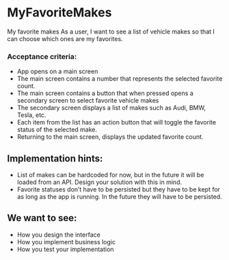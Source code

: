# MyFavoriteMakes

My favorite makes
As a user, I want to see a list of vehicle makes so that I can choose which ones are my favorites.

### Acceptance criteria:
- App opens on a main screen
- The main screen contains a number that represents the selected favorite count.
- The main screen contains a button that when pressed opens a secondary screen to select
favorite vehicle makes
- The secondary screen displays a list of makes such as Audi, BMW, Tesla, etc.
- Each item from the list has an action button that will toggle the favorite status of the selected make.
- Returning to the main screen, displays the updated favorite count.

## Implementation hints:
- List of makes can be hardcoded for now, but in the future it will be loaded from an API. Design your
solution with this in mind.
- Favorite statuses don’t have to be persisted but they have to be kept for as long as the app is
running. In the future they will have to be persisted.

## We want to see:
- How you design the interface
- How you implement business logic
- How you test your implementation
